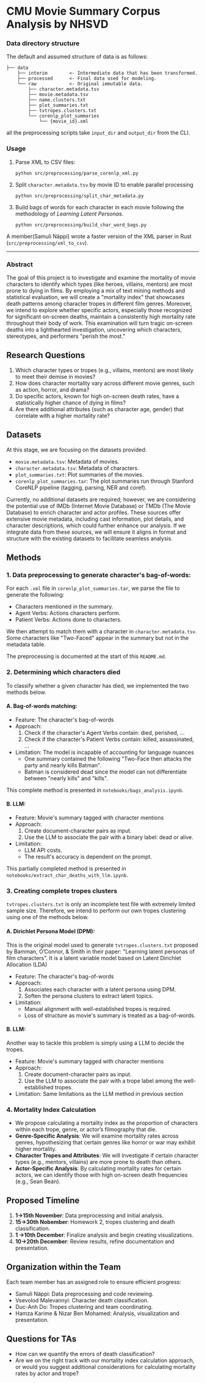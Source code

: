 # CMU Movie Summary Corpus Analysis by NHSVD

### Data directory structure

The default and assumed structure of data is as follows:
```
├── data
    ├── interim        <- Intermediate data that has been transformed.
    ├── processed      <- Final data used for modeling.
    └── raw            <- Original immutable data.
        ├── character.metadata.tsv
        ├── movie.metadata.tsv
        ├── name.clusters.txt
        ├── plot_summaries.txt
        ├── tvtropes.clusters.txt
        └── corenlp_plot_summaries
            └── {movie_id}.xml
```
all the preprocessing scripts take `input_dir` and `output_dir` from the CLI.

### Usage

1. Parse XML to CSV files:
   ```
   python src/preprocessing/parse_corenlp_xml.py
   ```
2. Split `character.metadata.tsv` by movie ID to enable parallel processing
    ```
    python src/preprocessing/split_char_metadata.py
    ```
3. Build bags of words for each character in each movie following the methodology of *Learning Latent Personas*.
   ```
   python src/preprocessing/build_char_word_bags.py
   ```
A member(Samuli Näppi) wrote a faster version of the XML parser in Rust (`src/preprocessing/xml_to_csv`).

--------

### Abstract

The goal of this project is to investigate and examine the mortality of movie characters to identify which types (like heroes, villains, mentors) are most prone to dying in films. By employing a mix of text mining methods and statistical evaluation, we will create a "mortality index" that showcases death patterns among character tropes in different film genres. Moreover, we intend to explore whether specific actors, especially those recognized for significant on-screen deaths, maintain a consistently high mortality rate throughout their body of work. This examination will turn tragic on-screen deaths into a lighthearted investigation, uncovering which characters, stereotypes, and performers "perish the most."

## Research Questions

1. Which character types or tropes (e.g., villains, mentors) are most likely to meet their demise in movies?
2. How does character mortality vary across different movie genres, such as action, horror, and drama?
3. Do specific actors, known for high on-screen death rates, have a statistically higher chance of dying in films?
4. Are there additional attributes (such as character age, gender) that correlate with a higher mortality rate?
## Datasets
At this stage, we are focusing on the datasets provided:
   - `movie.metadata.tsv`: Metadata of movies.
   - `character.metadata.tsv`: Metadata of characters.
   - `plot_summaries.txt`: Plot summaries of the movies.
   - `corenlp_plot_summaries.tar`: The plot summaries run through Stanford CoreNLP pipeline (tagging, parsing, NER and coref).

Currently, no additional datasets are required; however, we are considering the potential use of IMDb (Internet Movie Database) or TMDb (The Movie Database) to enrich character and actor profiles. These sources offer extensive movie metadata, including cast information, plot details, and character descriptions, which could further enhance our analysis. If we integrate data from these sources, we will ensure it aligns in format and structure with the existing datasets to facilitate seamless analysis.


## Methods
### 1. Data preprocessing to generate character's bag-of-words:
For each `.xml` file in `corenlp_plot_summaries.tar`, we parse the file to generate the following:

- Characters mentioned in the summary.
- Agent Verbs: Actions characters perform.
- Patient Verbs: Actions done to characters.

We then attempt to match them with a character in `character.metadata.tsv`. Some characters like "Two-Faced" appear in the summary but not in the metadata table.

The preprocessing is documented at the start of this `README.md`.

### 2. Determining which characters died
To classify whether a given character has died, we implemented the two methods below.

#### A. Bag-of-words matching:

- Feature: The character's bag-of-words
- Approach:
    1. Check if the character's Agent Verbs contain: died, perished, ...
    2. Check if the character's Patient Verbs contain: killed, assassinated, ...
- Limitation: The model is incapable of accounting for language nuances
    + One summary contained the following "Two-Face then attacks the party and nearly kills Batman".
    + Batman is considered dead since the model can not differentiate between "nearly kills" and "kills".

This complete method is presented in `notebooks/bags_analysis.ipynb`.

#### B. LLM:

- Feature: Movie's summary tagged with character mentions
- Approach:
    1. Create document-character pairs as input.
    2. Use the LLM to associate the pair with a binary label: dead or alive.
- Limitation:
    + LLM API costs.
    + The result's accuracy is dependent on the prompt.

This partially completed method is presented in `notebooks/extract_char_deaths_with_llm.ipynb`.

### 3. Creating complete tropes clusters
`tvtropes.clusters.txt` is only an incomplete test file with extremely limited sample size. Therefore, we intend to perform our own tropes clustering using one of the methods below.

#### A. Dirichlet Persona Model (DPM):

This is the original model used to generate `tvtropes.clusters.txt` proposed by Bamman, O’Connor, & Smith in their paper: "Learning latent personas of film characters". It is a latent variable model based on Latent Dirichlet Allocation (LDA)

- Feature: The character's bag-of-words
- Approach: 
    1. Associates each character with a latent persona using DPM.
    2. Soften the persona clusters to extract latent topics.
- Limitation:
    + Manual alignment with well-established tropes is required.
    + Loss of structure as movie's summary is treated as a bag-of-words.
        
#### B. LLM:

Another way to tackle this problem is simply using a LLM to decide the tropes.

- Feature: Movie's summary tagged with character mentions
- Approach: 
    1. Create document-character pairs as input.
    2. Use the LLM to associate the pair with a trope label among the well-established tropes.
- Limitation: Same limitations as the LLM method in previous section

### 4. Mortality Index Calculation
   - We propose calculating a mortality index as the proportion of characters within each trope, genre, or actor’s filmography that die.
   - **Genre-Specific Analysis**: We will examine mortality rates across genres, hypothesizing that certain genres like horror or war may exhibit higher mortality.
   - **Character Tropes and Attributes**: We will investigate if certain character types (e.g., mentors, villains) are more prone to death than others.
   - **Actor-Specific Analysis**: By calculating mortality rates for certain actors, we can identify those with high on-screen death frequencies (e.g., Sean Bean).

## Proposed Timeline

1. **1->15th November**: Data preprocessing and initial analysis.
2. **15->30th Nobember**: Homework 2, tropes clustering and death classification.
3. **1 ->10th December**: Finalize analysis and begin creating visualizations.
4. **10->20th December**: Review results, refine documentation and presentation.

## Organization within the Team
Each team member has an assigned role to ensure efficient progress:
   - Samuli Näppi: Data preprocessing and code reviewing.
   - Vsevolod Malevannyi: Character death classification.
   - Duc-Anh Do: Tropes clustering and team coordinating.
   - Hamza Karime & Nizar Ben Mohamed: Analysis, visualization and presentation.

## Questions for TAs
   - How can we quantify the errors of death classification?
   - Are we on the right track with our mortality index calculation approach, or would you suggest additional considerations for calculating mortality rates by actor and trope?
